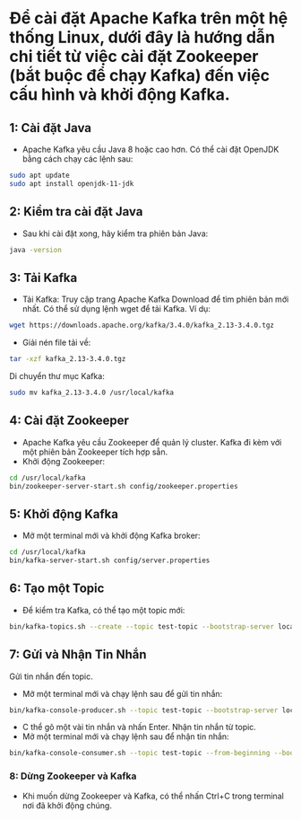 # Để cài đặt Apache Kafka trên một hệ thống Linux, dưới đây là hướng dẫn chi tiết từ việc cài đặt Zookeeper (bắt buộc để chạy Kafka) đến việc cấu hình và khởi động Kafka. 

## 1: Cài đặt Java
- Apache Kafka yêu cầu Java 8 hoặc cao hơn. Có thể cài đặt OpenJDK bằng cách chạy các lệnh sau:
```bash
sudo apt update
sudo apt install openjdk-11-jdk
```
## 2: Kiểm tra cài đặt Java
- Sau khi cài đặt xong, hãy kiểm tra phiên bản Java:
```bash
java -version
```
## 3: Tải Kafka
- Tải Kafka: Truy cập trang Apache Kafka Download để tìm phiên bản mới nhất. Có thể sử dụng lệnh wget để tải Kafka. Ví dụ:
```bash
wget https://downloads.apache.org/kafka/3.4.0/kafka_2.13-3.4.0.tgz
```
- Giải nén file tải về:
```bash
tar -xzf kafka_2.13-3.4.0.tgz
```
Di chuyển thư mục Kafka:
```bash
sudo mv kafka_2.13-3.4.0 /usr/local/kafka
```
## 4: Cài đặt Zookeeper
- Apache Kafka yêu cầu Zookeeper để quản lý cluster. Kafka đi kèm với một phiên bản Zookeeper tích hợp sẵn.
- Khởi động Zookeeper:
```bash
cd /usr/local/kafka
bin/zookeeper-server-start.sh config/zookeeper.properties
```
## 5: Khởi động Kafka
- Mở một terminal mới và khởi động Kafka broker:
```bash
cd /usr/local/kafka
bin/kafka-server-start.sh config/server.properties
```
## 6: Tạo một Topic
- Để kiểm tra Kafka, có thể tạo một topic mới:
```bash
bin/kafka-topics.sh --create --topic test-topic --bootstrap-server localhost:9092 --partitions 1 --replication-factor 1
```
## 7: Gửi và Nhận Tin Nhắn

Gửi tin nhắn đến topic.
- Mở một terminal mới và chạy lệnh sau để gửi tin nhắn:
```bash
bin/kafka-console-producer.sh --topic test-topic --bootstrap-server localhost:9092
```
- C thể gõ một vài tin nhắn và nhấn Enter.
Nhận tin nhắn từ topic.
- Mở một terminal mới và chạy lệnh sau để nhận tin nhắn:
```bash
bin/kafka-console-consumer.sh --topic test-topic --from-beginning --bootstrap-server localhost:9092
```
### 8: Dừng Zookeeper và Kafka
- Khi muốn dừng Zookeeper và Kafka, có thể nhấn Ctrl+C trong terminal nơi đã khởi động chúng.
